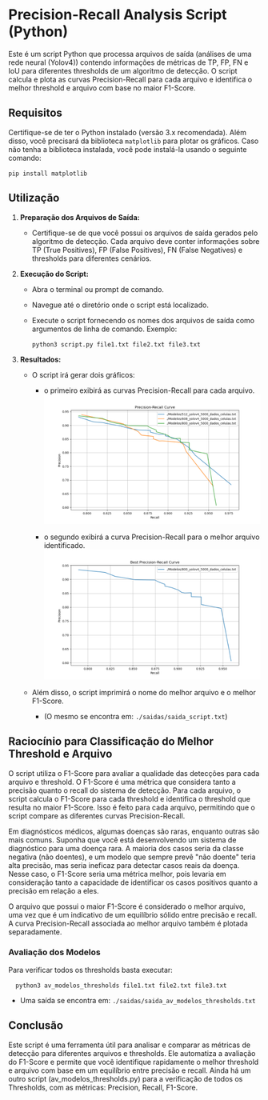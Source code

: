 # Precision-Recall Analysis Script (Python)

Este é um script Python que processa arquivos de saída (análises de uma rede neural (Yolov4)) contendo informações de métricas de TP, FP, FN e IoU para diferentes thresholds de um algoritmo de detecção. O script calcula e plota as curvas Precision-Recall para cada arquivo e identifica o melhor threshold e arquivo com base no maior F1-Score.

## Requisitos

Certifique-se de ter o Python instalado (versão 3.x recomendada). Além disso, você precisará da biblioteca `matplotlib` para plotar os gráficos. Caso não tenha a biblioteca instalada, você pode instalá-la usando o seguinte comando:
```
pip install matplotlib
```

## Utilização

1. **Preparação dos Arquivos de Saída:**
   - Certifique-se de que você possui os arquivos de saída gerados pelo algoritmo de detecção. Cada arquivo deve conter informações sobre TP (True Positives), FP (False Positives), FN (False Negatives) e thresholds para diferentes cenários.

2. **Execução do Script:**
   - Abra o terminal ou prompt de comando.
   - Navegue até o diretório onde o script está localizado.
   - Execute o script fornecendo os nomes dos arquivos de saída como argumentos de linha de comando. Exemplo:

     ```
     python3 script.py file1.txt file2.txt file3.txt
     ```


3. **Resultados:**
   - O script irá gerar dois gráficos: 
      -  o primeiro exibirá as curvas Precision-Recall para cada arquivo. 
      ![curvas Precision-Recall](./img/Plot_Precision_Recall_Curve.png)
      
      -  o segundo exibirá a curva Precision-Recall para o melhor arquivo identificado.
      ![curvas Precision-Recall](./img/Plot_Best_Precision_Recall_Curve.png)

   - Além disso, o script imprimirá o nome do melhor arquivo e o melhor F1-Score.
      -  (O mesmo se encontra em: `./saidas/saida_script.txt`)

## Raciocínio para Classificação do Melhor Threshold e Arquivo

O script utiliza o F1-Score para avaliar a qualidade das detecções para cada arquivo e threshold. O F1-Score é uma métrica que considera tanto a precisão quanto o recall do sistema de detecção. Para cada arquivo, o script calcula o F1-Score para cada threshold e identifica o threshold que resulta no maior F1-Score. Isso é feito para cada arquivo, permitindo que o script compare as diferentes curvas Precision-Recall.

Em diagnósticos médicos, algumas doenças são raras, enquanto outras são mais comuns. Suponha que você está desenvolvendo um sistema de diagnóstico para uma doença rara. A maioria dos casos seria da classe negativa (não doentes), e um modelo que sempre prevê "não doente" teria alta precisão, mas seria ineficaz para detectar casos reais da doença. Nesse caso, o F1-Score seria uma métrica melhor, pois levaria em consideração tanto a capacidade de identificar os casos positivos quanto a precisão em relação a eles.

O arquivo que possui o maior F1-Score é considerado o melhor arquivo, uma vez que é um indicativo de um equilíbrio sólido entre precisão e recall. A curva Precision-Recall associada ao melhor arquivo também é plotada separadamente.


### Avaliação dos Modelos

Para verificar todos os thresholds basta executar:
   ```
     python3 av_modelos_thresholds file1.txt file2.txt file3.txt
   ```
   -  Uma saída se encontra em: `./saidas/saida_av_modelos_thresholds.txt`



## Conclusão

Este script é uma ferramenta útil para analisar e comparar as métricas de detecção para diferentes arquivos e thresholds. Ele automatiza a avaliação do F1-Score e permite que você identifique rapidamente o melhor threshold e arquivo com base em um equilíbrio entre precisão e recall. Ainda há um outro script (av_modelos_thresholds.py) para a verificação de todos os Thresholds, com as métricas: Precision, Recall, F1-Score.

